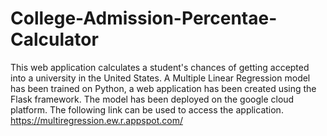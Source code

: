 # College-Admission-Percentae-Calculator
This web application calculates a student's chances of getting accepted into a university in the United States. 
A Multiple Linear Regression model has been trained on Python, a web application has been created using the Flask framework. The model has been deployed on the google cloud platform.
The following link can be used to access the application.
https://multiregression.ew.r.appspot.com/
